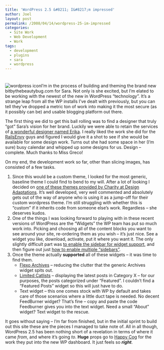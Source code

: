```yaml
---
title: 'WordPress 2.5 &#8211; I&#8217;m impressed'
author: Joel
layout: post
permalink: /2008/04/14/wordpress-25-im-impressed
categories:
  - Site Work
  - Web Development
  - Work
tags:
  - development
  - plugins
  - sara
  - wordpress
---
```

# 

![wordpress icon][1]I’m in the process of building and theming the brand new bitbythebeautybug.com for Sara. Not only is she excited, but I’m elated to be working with the newest of the new in WordPress “technology”. It’s a strange leap from all the WP installs I’ve dealt with previously, but you can tell they’ve dropped a metric ton of work into making it the most secure (as it possibly can be) and usable blogging platform out there.

 [1]: http://www.joeloliveira.com/wp-content/uploads/2008/04/icon-big.thumbnail.png

The first thing we did to get this ball rolling was to find a designer that truly “got” Sara’s vision for her brand. Luckily we were able to retain the services of [a wonderful designer named Erika][2]. I really liked the work she did for the [RailsEnvy][3] guys and figured I would give it a shot to see if she would be available for some design work. Turns out she had some space in her (I’m sure) busy calendar and whipped up some designs for us. Design – complete. Much thanks to Miss Greco!

 [2]: http://www.erikagreco.com/blog/
 [3]: http://www.railsenvy.com/

On my end, the development work so far, other than slicing images, has consisted of a few tasks.

1.  Since this would be a custom theme, I looked for the most generic, baseline theme I could find to bend to my will. After a lot of looking I decided on [one of these themes provided by Charity at Design Adaptations][4]. It’s well developed, very well commented and absolutely gets out of the way of anyone who is using it as a jump-off for their custom wordpress theme. I’m still struggling with whether this is “custom” if it inherits code from someone else’s work. Regardless – she deserves kudos.
2.  One of the things I was looking forward to playing with in these recent versions of WordPress are the “Widgets” the WP team has put so much work into. Picking and choosing all of the content blocks you want to see around your site, re-ordering them as you wish – it’s just nice. See a widget you like, download, activate, put it where you want it. The only slightly difficult part was [to enable the sidebar for widget support][5], and then figure out just [how to enable multiple “sidebars”][6].
3.  Once the theme actually **supported** all of these widgets – it was time to find them. 
    *   [Flexo Archives][7] – reducing the clutter that the generic Archives widget spits out.
    *   [Limited Catlists][8] – displaying the latest posts in Category X – for our purposes, the posts categorized under “Featured”. I couldn’t find a “Featured Posts” widget so this will just have to do.
    *   Text widget – this one comes stock with WP by default and takes care of those scenarios where a little duct tape is needed. No decent FeedBurner widget? That’s fine – copy and paste the code Feedburner gives you into the text widget. Need a small “About” widget? Text widget to the rescue.

 [4]: http://designadaptations.com/notebook/rapid-development-toolset-for-wordpress-theming/
 [5]: http://www.quickonlinetips.com/archives/2007/11/how-to-widget-enable-wordpress-themes-in-3-easy-steps/#comment-592692
 [6]: http://www.quickonlinetips.com/archives/2007/11/how-to-create-multiple-dynamic-sidebars-for-wordpress-widgets/
 [7]: http://wordpress.org/extend/plugins/flexo-archives-widget/#post-2194
 [8]: http://wordpress.org/extend/plugins/limited-category-lists-widget/

It goes without saying – I’m far from finished, but in the initial sprint to build out this site these are the pieces I managed to take note of. All in all though, WordPress 2.5 has been nothing short of a revelation in terms of where it came *from*, and where it’s going *to*. **Huge** props go to [Happy Cog][9] for the work they put into the new WP dashboard. It just feels so ***right***.

 [9]: http://www.happycog.com
